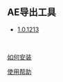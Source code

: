 ## AE导出工具

*  [1.0.1213](https://github.com/mr-loney/ae2of_tools/blob/master/archive/ae2of1213.zip?raw=true)  

<br/>

[如何安装](https://github.com/mr-loney/ae2of_tools/blob/master/install.md "如何安装")

[使用帮助](https://github.com/mr-loney/ae2of_tools/blob/master/use.md "使用帮助")
